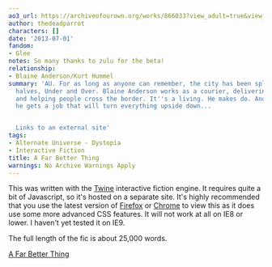 ```yaml
---
ao3_url: https://archiveofourown.org/works/866033?view_adult=true&view_full_work=true
author: thedeadparrot
characters: []
date: '2013-07-01'
fandom:
- Glee
notes: So many thanks to zulu for the beta!
relationship:
- Blaine Anderson/Kurt Hummel
summary: 'AU. For as long as anyone can remember, the city has been split into two
  halves, Under and Over. Blaine Anderson works as a courier, delivering messages
  and helping people cross the border. It''s a living. He makes do. And then one day,
  he gets a job that will turn everything upside down...


  Links to an external site'
tags:
- Alternate Universe - Dystopia
- Interactive Fiction
title: A Far Better Thing
warnings: No Archive Warnings Apply
---
```


This was written with the [Twine](http://www.auntiepixelante.com/twine/) interactive fiction engine. It requires quite a bit of Javascript, so it's hosted on a separate site. It's highly recommended that you use the latest version of [Firefox](http://www.mozilla.org/en-US/firefox/new/) or [Chrome](https://www.google.com/intl/en/chrome/browser/) to view this as it does use some more advanced CSS features. It will not work at all on IE8 or lower. I haven't yet tested it on IE9.

The full length of the fic is about 25,000 words.


[A Far Better Thing](http://thedeadparrot.github.io/fic-projects/edge/a-far-better-thing.html)
